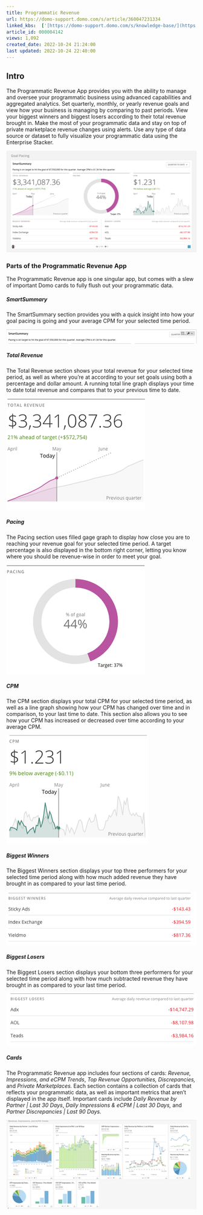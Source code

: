 ```yaml
---
title: Programmatic Revenue
url: https://domo-support.domo.com/s/article/360047231334
linked_kbs:  ['[https://domo-support.domo.com/s/knowledge-base/](https://domo-support.domo.com/s/knowledge-base/)', '[https://domo-support.domo.com/s/](https://domo-support.domo.com/s/)', '[https://domo-support.domo.com/s/topic/0TO5w000000ZampGAC](https://domo-support.domo.com/s/topic/0TO5w000000ZampGAC)', '[https://domo-support.domo.com/s/topic/0TO5w000000Zan9GAC](https://domo-support.domo.com/s/topic/0TO5w000000Zan9GAC)', '[https://domo-support.domo.com/s/article/360047231334](https://domo-support.domo.com/s/article/360047231334)', '[https://domo-support.domo.com/s/topic/0TO5w000000Zan9GAC/available-apps](https://domo-support.domo.com/s/topic/0TO5w000000Zan9GAC/available-apps)', '[https://domo-support.domo.com/s/article/360043429933](https://domo-support.domo.com/s/article/360043429933)', '[https://domo-support.domo.com/s/article/360043429953](https://domo-support.domo.com/s/article/360043429953)', '[https://domo-support.domo.com/s/article/360042925494](https://domo-support.domo.com/s/article/360042925494)', '[https://domo-support.domo.com/s/article/360043429913](https://domo-support.domo.com/s/article/360043429913)', '[https://domo-support.domo.com/s/article/4408174643607](https://domo-support.domo.com/s/article/4408174643607)', '[https://domo-support.domo.com/s/login/](https://domo-support.domo.com/s/login/)']
article_id: 000004142
views: 1,092
created_date: 2022-10-24 21:24:00
last updated: 2022-10-24 22:40:00
---
```




Intro
-----


The Programmatic Revenue App provides you with the ability to manage and oversee your programmatic business using advanced capabilities and aggregated analytics. Set quarterly, monthly, or yearly revenue goals and view how your business is managing by comparing to past periods. View your biggest winners and biggest losers according to their total revenue brought in. Make the most of your programmatic data and stay on top of private marketplace revenue changes using alerts. Use any type of data source or dataset to fully visualize your programmatic data using the Enterprise Stacker.


![Overview.png](Overview.png)


### Parts of the Programmatic Revenue App


The Programmatic Revenue app is one singular app, but comes with a slew of important Domo cards to fully flush out your programmatic data.


##### SmartSummary


The SmartSummary section provides you with a quick insight into how your goal pacing is going and your average CPM for your selected time period.


![SmartSummary.png](SmartSummary.png)


##### Total Revenue


The Total Revenue section shows your total revenue for your selected time period, as well as where you’re at according to your set goals using both a percentage and dollar amount. A running total line graph displays your time to date total revenue and compares that to your previous time to date.


![Total_Revenue.png](Total_Revenue.png)


##### Pacing


The Pacing section uses filled gage graph to display how close you are to reaching your revenue goal for your selected time period. A target percentage is also displayed in the bottom right corner, letting you know where you should be revenue-wise in order to meet your goal.


![Pacing.png](Pacing.png)


##### CPM


The CPM section displays your total CPM for your selected time period, as well as a line graph showing how your CPM has changed over time and in comparison, to your last time to date. This section also allows you to see how your CPM has increased or decreased over time according to your average CPM.


![CPM.png](CPM.png)


##### Biggest Winners


The Biggest Winners section displays your top three performers for your selected time period along with how much added revenue they have brought in as compared to your last time period.


![Biggest_Winners.png](Biggest_Winners.png)


##### Biggest Losers


The Biggest Losers section displays your bottom three performers for your selected time period along with how much subtracted revenue they have brought in as compared to your last time period.


![Biggest_Loseres.png](Biggest_Loseres.png)


##### Cards


The Programmatic Revenue app includes four sections of cards: *Revenue, Impressions, and eCPM Trends*, *Top Revenue Opportunities, Discrepancies,* and *Private Marketplaces.* Each section contains a collection of cards that reflects your programmatic data, as well as important metrics that aren’t displayed in the app itself. Important cards include *Daily Revenue by Partner | Last 30 Days*, *Daily Impressions & eCPM | Last 30 Days,* and *Partner Discrepancies | Last 90 Days.* 


![Cards.png](Cards.png)

